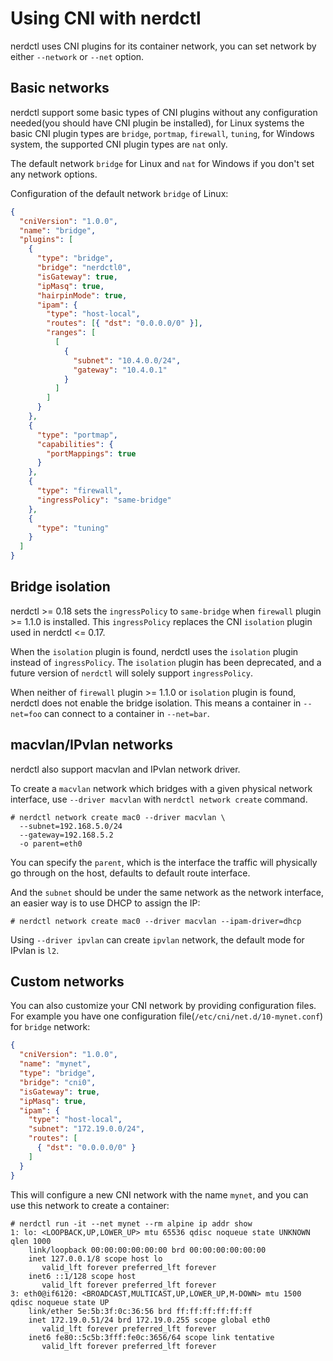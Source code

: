# Using CNI with nerdctl

nerdctl uses CNI plugins for its container network, you can set network by
either `--network` or `--net` option.

## Basic networks

nerdctl support some basic types of CNI plugins without any configuration
needed(you should have CNI plugin be installed), for Linux systems the basic
CNI plugin types are `bridge`, `portmap`, `firewall`, `tuning`, for Windows
system, the supported CNI plugin types are `nat` only.

The default network `bridge` for Linux and `nat` for Windows if you
don't set any network options.

Configuration of the default network `bridge` of Linux:

```json
{
  "cniVersion": "1.0.0",
  "name": "bridge",
  "plugins": [
    {
      "type": "bridge",
      "bridge": "nerdctl0",
      "isGateway": true,
      "ipMasq": true,
      "hairpinMode": true,
      "ipam": {
        "type": "host-local",
        "routes": [{ "dst": "0.0.0.0/0" }],
        "ranges": [
          [
            {
              "subnet": "10.4.0.0/24",
              "gateway": "10.4.0.1"
            }
          ]
        ]
      }
    },
    {
      "type": "portmap",
      "capabilities": {
        "portMappings": true
      }
    },
    {
      "type": "firewall",
      "ingressPolicy": "same-bridge"
    },
    {
      "type": "tuning"
    }
  ]
}
```

## Bridge isolation

nerdctl >= 0.18 sets the `ingressPolicy` to `same-bridge` when `firewall` plugin >= 1.1.0 is installed.
This `ingressPolicy` replaces the CNI `isolation` plugin used in nerdctl <= 0.17.

When the `isolation` plugin is found, nerdctl uses the `isolation` plugin instead of `ingressPolicy`.
The `isolation` plugin has been deprecated, and a future version of `nerdctl` will solely support `ingressPolicy`.

When neither of `firewall` plugin >= 1.1.0 or `isolation` plugin is found, nerdctl does not enable the bridge isolation.
This means a container in `--net=foo` can connect to a container in `--net=bar`.

## macvlan/IPvlan networks

nerdctl also support macvlan and IPvlan network driver.

To create a `macvlan` network which bridges with a given physical network interface, use `--driver macvlan` with
`nerdctl network create` command.

```
# nerdctl network create mac0 --driver macvlan \
  --subnet=192.168.5.0/24
  --gateway=192.168.5.2
  -o parent=eth0
```

You can specify the `parent`, which is the interface the traffic will physically go through on the host,
defaults to default route interface.

And the `subnet` should be under the same network as the network interface,
an easier way is to use DHCP to assign the IP:

```
# nerdctl network create mac0 --driver macvlan --ipam-driver=dhcp
```

Using `--driver ipvlan` can create `ipvlan` network, the default mode for IPvlan is `l2`.

## Custom networks

You can also customize your CNI network by providing configuration files.
For example you have one configuration file(`/etc/cni/net.d/10-mynet.conf`)
for `bridge` network:

```json
{
  "cniVersion": "1.0.0",
  "name": "mynet",
  "type": "bridge",
  "bridge": "cni0",
  "isGateway": true,
  "ipMasq": true,
  "ipam": {
    "type": "host-local",
    "subnet": "172.19.0.0/24",
    "routes": [
      { "dst": "0.0.0.0/0" }
    ]
  }
}
```

This will configure a new CNI network with the name `mynet`, and you can use
this network to create a container:

```console
# nerdctl run -it --net mynet --rm alpine ip addr show
1: lo: <LOOPBACK,UP,LOWER_UP> mtu 65536 qdisc noqueue state UNKNOWN qlen 1000
    link/loopback 00:00:00:00:00:00 brd 00:00:00:00:00:00
    inet 127.0.0.1/8 scope host lo
       valid_lft forever preferred_lft forever
    inet6 ::1/128 scope host
       valid_lft forever preferred_lft forever
3: eth0@if6120: <BROADCAST,MULTICAST,UP,LOWER_UP,M-DOWN> mtu 1500 qdisc noqueue state UP
    link/ether 5e:5b:3f:0c:36:56 brd ff:ff:ff:ff:ff:ff
    inet 172.19.0.51/24 brd 172.19.0.255 scope global eth0
       valid_lft forever preferred_lft forever
    inet6 fe80::5c5b:3fff:fe0c:3656/64 scope link tentative
       valid_lft forever preferred_lft forever
```
